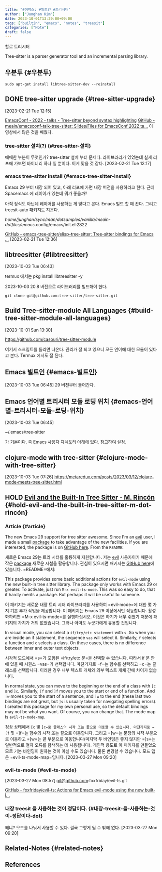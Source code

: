 ```yaml
---
title: "#이맥스: #빌트인 #트리시터"
author: ["Junghan Kim"]
date: 2023-10-01T13:29:00+09:00
tags: ["builtin", "emacs", "notes", "treesit"]
categories: ["Note"]
draft: false
---
```


할로 트리시터

Tree-sitter is a parser generator tool and an incremental parsing library.


## 우분투 {#우분투}

```text
sudo apt-get install libtree-sitter-dev --reinstall

```


## <span class="org-todo done DONE">DONE</span> tree-sitter upgrade {#tree-sitter-upgrade}

<span class="timestamp-wrapper"><span class="timestamp">[2023-02-21 Tue 12:15]</span></span>

[EmacsConf - 2022 - talks - Tree-sitter beyond syntax highlighting](https://emacsconf.org/2022/talks/treesitter/) [GitHub - meain/emacsconf-talk-tree-sitter: Slides/Files for EmacsConf 2022 ta...](https://github.com/meain/emacsconf-talk-tree-sitter) 이 영상에서 많은 것을 배웠다.


### tree-sitter 설치(?) {#tree-sitter-설치}

애매한 부분이 무엇인가? tree-sitter 설치 부터 문제다. 라이브러리가 있었는데 실제 리포에 가보면 바이너리 하나 일 뿐이다. 이게 맞을 것 같다. <span class="timestamp-wrapper"><span class="timestamp">[2023-02-21 Tue 12:17]</span></span>


### emacs tree-sitter install {#emacs-tree-sitter-install}

Emacs 29 부터 내장 되어 있고, 아래 리포에 가면 내장 버전을 사용하라고 한다. 근데 Spacemacs 에 레이어가 있는데 뭐가 좋을까?

아직 정식도 아닌데 레이어를 사용하는 게 맞다고 본다. Emacs 빌드 할 때 끈다. 그리고 treesit-auto 패키지도 지운다.

_home/junghan/sync/man/dotsamples/vanilla/meain-dotfiles/emacs_.config/emacs/init.el:2822

[GitHub - emacs-tree-sitter/elisp-tree-sitter: Tree-sitter bindings for Emacs ...](https://github.com/emacs-tree-sitter/elisp-tree-sitter) <span class="timestamp-wrapper"><span class="timestamp">[2023-02-21 Tue 12:36]</span></span>


## libtreesitter {#libtreesitter}

<span class="timestamp-wrapper"><span class="timestamp">[2023-10-03 Tue 06:43]</span></span>

termux 에서는 pkg install libtreesitter -y

2023-10-03 20.8 버전으로 라이브러리를 빌드해야 한다.

```text
git clone git@github.com:tree-sitter/tree-sitter.git
```


## Build Tree-sitter-module All Languages {#build-tree-sitter-module-all-languages}

<span class="timestamp-wrapper"><span class="timestamp">[2023-10-01 Sun 13:30]</span></span>

<https://github.com/casouri/tree-sitter-module>

여기서 스크립트를 돌리면 나온다. 관리가 잘 되고 있으니 모든 언어에 대한 모듈이 있다고 본다. Termux 에서도 잘 된다.


## Emacs 빌트인 {#emacs-빌트인}

<span class="timestamp-wrapper"><span class="timestamp">[2023-10-03 Tue 06:45]</span></span> 29 버전부터 들어간다.


## Emacs 언어별 트리시터 모듈 로딩 위치 {#emacs-언어별-트리시터-모듈-로딩-위치}

<span class="timestamp-wrapper"><span class="timestamp">[2023-10-03 Tue 06:45]</span></span>

~/.emacs/tree-sitter

가 기본이다. 즉 Emacs 사용자 디렉토리 아래에 있다. 참고하여 설정.


## clojure-mode with tree-sitter {#clojure-mode-with-tree-sitter}

<span class="timestamp-wrapper"><span class="timestamp">[2023-10-03 Tue 07:26]</span></span> <https://metaredux.com/posts/2023/03/12/clojure-mode-meets-tree-sitter.html>


## HOLD [Evil and the Built-In Tree Sitter - M. Rincón](https://mrincon.net/posts/evil-ts/?utm_source=pocket_saves) {#hold-evil-and-the-built-in-tree-sitter-m-dot-rincón}


### Article {#article}

The new Emacs 29 support for tree sitter awesome. Since I'm an [evil](https://github.com/emacs-evil/evil) user, I made a small [package](https://github.com/foxfriday/evil-ts) to take advantage of the new facilities. If you are interested, the package is on [GitHub here](https://github.com/foxfriday/evil-ts). From the `README`:

새로운 Emacs 29는 트리 시터를 훌륭하게 지원합니다. 저는 [evil](https://github.com/emacs-evil/evil) 사용자이기 때문에 작은 [package](https://github.com/foxfriday/evil-ts) 새로운 시설을 활용합니다. 관심이 있으시면 패키지는 [GitHub here](https://github.com/foxfriday/evil-ts)에 있습니다. =README=에서:

This package provides some basic additional actions for `evil-mode` using the new built-in tree sitter library. The package only works with Emacs 29 or greater. To activate, just run `M-x evil-ts-mode`. This was so easy to do, that it hardly merits a package. But perhaps it will be useful to someone.

이 패키지는 새로운 내장 트리 시터 라이브러리를 사용하여 =evil-mode=에 대한 몇 가지 기본 추가 작업을 제공합니다. 이 패키지는 Emacs 29 이상에서만 작동합니다. 활성화하려면 =M-x evil-ts-mode=를 실행하십시오. 이것은 하기가 너무 쉬웠기 때문에 패키지의 가치가 거의 없었습니다. 그러나 아마도 누군가에게 유용할 것입니다.

In visual mode, you can select a `if/try/etc statement` with `s`. So when you are inside an if statement, the sequence `vas` will select it. Similarly, `f` selects a function and `c` selects a class. On these cases, there is no difference between inner and outer text objects.

시각적 모드에서 =s=가 포함된 =if/try/etc 문=을 선택할 수 있습니다. 따라서 if 문 안에 있을 때 시퀀스 =vas=가 선택합니다. 마찬가지로 =f=는 함수를 선택하고 =c=는 클래스를 선택합니다. 이러한 경우 내부 텍스트 개체와 외부 텍스트 개체 간에 차이가 없습니다.

In normal state, you can move to the beginning or the end of a class with `[c` and `]c`. Similarly, `[f` and `]f` moves you to the start or end of a function. And `[w` moves you to the start of a sentence, and `]w` to the end (these last two bindings are not great, but `]s` is usually taken for navigating spelling errors). I created this package for my own personal use, so the default bindings may not be what you want. Of course, you can change that. The mode map is `evil-ts-mode-map`.

정상 상태에서 `[c` 및 `]c=로 클래스의 시작 또는 끝으로 이동할 수 있습니다. 마찬가지로 =[f` 및 =]f=는 함수의 시작 또는 끝으로 이동합니다. 그리고 =[w=는 문장의 시작 부분으로 이동하고 =]w=는 끝 부분으로 이동합니다(마지막 두 바인딩은 좋지 않지만 =]s=는 일반적으로 철자 오류를 탐색하는 데 사용됩니다). 개인적 용도로 이 패키지를 만들었으므로 기본 바인딩이 원하는 것이 아닐 수도 있습니다. 물론 변경할 수 있습니다. 모드 맵은 =evil-ts-mode-map=입니다. <span class="timestamp-wrapper"><span class="timestamp">[2023-03-27 Mon 09:20]</span></span>


### evil-ts-mode {#evil-ts-mode}

<span class="timestamp-wrapper"><span class="timestamp">[2023-03-27 Mon 08:57]</span></span> git@github.com:foxfriday/evil-ts.git

[GitHub - foxfriday/evil-ts: Actions for Emacs evil-mode using the new built-i...](https://github.com/foxfriday/evil-ts)


### 내장 treesit 을 사용하는 것이 정답이다. {#내장-treesit-을-사용하는-것이-정답이다-dot}

왜냐? 모드를 나눠서 사용할 수 있다. 결국 그렇게 될 수 밖에 없다. <span class="timestamp-wrapper"><span class="timestamp">[2023-03-27 Mon 09:20]</span></span>


## Related-Notes {#related-notes}

## References

<style>.csl-entry{text-indent: -1.5em; margin-left: 1.5em;}</style><div class="csl-bib-body">
</div>

